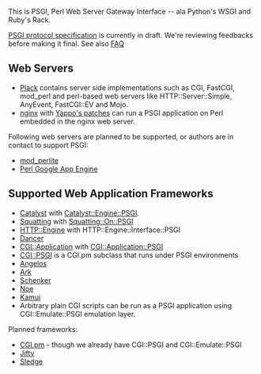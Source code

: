 This is PSGI, Perl Web Server Gateway Interface -- ala Python's WSGI and Ruby's Rack.

[PSGI protocol specification](http://github.com/miyagawa/psgi-specs/blob/master/PSGI.pod) is currently in draft. We're reviewing feedbacks before making it final. See also [FAQ](http://github.com/miyagawa/psgi-specs/blob/master/FAQ.pod)

## Web Servers

* [Plack](http://github.com/miyagawa/Plack) contains server side implementations such as CGI, FastCGI, mod_perl and perl-based web servers like HTTP::Server::Simple, AnyEvent, FastCGI::EV and Mojo.
* [nginx](http://www.nginx.eu) with [Yappo's patches](http://github.com/Yappo/nginx-psgi-patches) can run a PSGI application on Perl embedded in the nginx web server.

Following web servers are planned to be supported, or authors are in contact to support PSGI:

* [mod_perlite](http://github.com/sodabrew/mod_perlite/)
* [Perl Google App Engine](http://code.google.com/p/perl-appengine/)

## Supported Web Application Frameworks

* [Catalyst](http://www.catalystframework.org/) with [Catalyst::Engine::PSGI](http://github.com/miyagawa/Catalyst-Engine-PSGI).
* [Squatting](http://github.com/beppu/squatting) with [Squatting::On::PSGI](http://github.com/miyagawa/Squatting-On-PSGI)
* [HTTP::Engine](http://github.com/http-engine/HTTP-Engine) with HTTP::Engine::Interface::PSGI
* [Dancer](http://github.com/sukria/Dancer)
* [CGI::Application](http://cgi-app.org/) with [CGI::Application::PSGI](http://github.com/miyagawa/CGI-Application-PSGI)
* [CGI::PSGI](http://github.com/miyagawa/CGI-PSGI) is a CGI.pm subclass that runs under PSGI environments
* [Angelos](http://github.com/dann/angelos)
* [Ark](http://github.com/typester/aerk-perl)
* [Schenker](http://github/com/spiritloose/Schenker)
* [Noe](http://github.com/yusukebe/Noe)
* [Kamui](http://github.com/nekokak/p5-Kamui)
* Arbitrary plain CGI scripts can be run as a PSGI application using CGI::Emulate::PSGI emulation layer.

Planned frameworks:

* [CGI.pm](http://search.cpan.org/dist/CGI) - though we already have CGI::PSGI and CGI::Emulate::PSGI
* [Jifty](http://jifty.org/)
* [Sledge](http://sl.edge.jp/)






